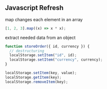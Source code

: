 ## Javascript Refresh

map changes each element in an array

```js
[1, 2, 3].map((x) => x * x);
```

extract needed data from an object

```js
function storeOrder({ id, currency }) {
  // destructuring
  localStorage.setItem("id", id);
  localStorage.setItem("currency", currency);
}
```

```js
localStorage.setItem(key, value);
localStorage.getItem(key);
localStorage.removeItem(key);
```

```js

```
